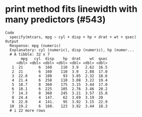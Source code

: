 # print method fits linewidth with many predictors (#543)

    Code
      specify(mtcars, mpg ~ cyl + disp + hp + drat + wt + qsec)
    Output
      Response: mpg (numeric)
      Explanatory: cyl (numeric), disp (numeric), hp (numer...
      # A tibble: 32 x 7
           mpg   cyl  disp    hp  drat    wt  qsec
         <dbl> <dbl> <dbl> <dbl> <dbl> <dbl> <dbl>
       1  21       6  160    110  3.9   2.62  16.5
       2  21       6  160    110  3.9   2.88  17.0
       3  22.8     4  108     93  3.85  2.32  18.6
       4  21.4     6  258    110  3.08  3.22  19.4
       5  18.7     8  360    175  3.15  3.44  17.0
       6  18.1     6  225    105  2.76  3.46  20.2
       7  14.3     8  360    245  3.21  3.57  15.8
       8  24.4     4  147.    62  3.69  3.19  20  
       9  22.8     4  141.    95  3.92  3.15  22.9
      10  19.2     6  168.   123  3.92  3.44  18.3
      # i 22 more rows

